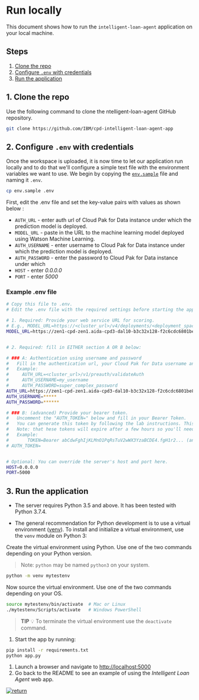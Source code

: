 # Run locally

This document shows how to run the `intelligent-loan-agent` application on your local machine.

## Steps

1. [Clone the repo](#1-clone-the-repo)
1. [Configure `.env` with credentials](#2-configure-env-with-credentials)
1. [Run the application](#3-run-the-application)

## 1. Clone the repo

Use the following command to clone the ntelligent-loan-agent GitHub repository.

```bash
git clone https://github.com/IBM/cpd-intelligent-loan-agent-app
```

## 2. Configure `.env` with credentials

Once the workspace is uploaded, it is now time to let our application run locally and to do that we'll configure a simple text file with the environment variables we want to use. We begin by copying the [`env.sample`](https://github.com/IBM/cpd-intelligent-loan-agent-assets/blob/master/env.sample) file and naming it `.env`.

```bash
cp env.sample .env
```

First, edit the .env file and set the key-value pairs with values as shown below : 

* `AUTH_URL` -  enter auth url of Cloud Pak for Data instance under which the prediction model is deployed.
* `MODEL_URL` - paste in the URL to the machine learning model deployed using Watson Machine Learning. 
* `AUTH_USERNAME` - enter username to Cloud Pak for Data instance under which the prediction model is deployed.
* `AUTH_PASSWORD` -  enter the password to Cloud Pak for Data instance under which 
* `HOST` - enter *0.0.0.0*
* `PORT` - enter *5000*

### Example .env file

```bash
# Copy this file to .env.
# Edit the .env file with the required settings before starting the app.

# 1. Required: Provide your web service URL for scoring.
# E.g., MODEL_URL=https://<cluster_url>/v4/deployments/<deployment_space_guid>/predictions
MODEL_URL=https://zen1-cpd-zen1.aida-cpd3-dal10-b3c32x128-f2c6cdc6801be85fd188b09d006f13e3-0001.us-south.containers.appdomain.cloud/v4/deployments/578292c6-baae-4582-bf35-6e22491abcde/predictions


# 2. Required: fill in EITHER section A OR B below:

# ### A: Authentication using username and password
#   Fill in the authentication url, your Cloud Pak for Data username and  password.
#   Example:
#     AUTH_URL=<cluster_url>/v1/preauth/validateAuth
#     AUTH_USERNAME=my_username
#     AUTH_PASSWORD=super_complex_password
AUTH_URL=https://zen1-cpd-zen1.aida-cpd3-dal10-b3c32x128-f2c6cdc6801be85fd188b09d00abcde-0001.us-south.containers.appdomain.cloud/v1/preauth/validateAuth
AUTH_USERNAME=*****
AUTH_PASSWORD=******

# ### B: (advanced) Provide your bearer token.
#   Uncomment the "AUTH_TOKEN=" below and fill in your Bearer Token.
#   You can generate this token by following the lab instructions. This token should start with "Bearer ".
#   Note: that hese tokens will expire after a few hours so you'll need to generate a new one again later.
#   Example:
#       TOKEN=Bearer abCdwFghIjKLMnO1PqRsTuV2wWX3YzaBCDE4.fgH1r2... (and so on, tokens are long).
# AUTH_TOKEN=


# Optional: You can override the server's host and port here.
HOST=0.0.0.0
PORT=5000

```

## 3. Run the application

* The server requires Python 3.5 and above. It has been tested with Python 3.7.4.

* The general recommendation for Python development is to use a virtual environment ([venv](https://docs.python.org/3/tutorial/venv.html)). To install and initialize a virtual environment, use the `venv` module on Python 3:

Create the virtual environment using Python. Use one of the two commands depending on your Python version.
> Note: `python` may be named `python3` on your system.

```bash
python -m venv mytestenv
```

Now source the virtual environment. Use one of the two commands depending on your OS.

```bash
source mytestenv/bin/activate  # Mac or Linux
./mytestenv/Scripts/activate   # Windows PowerShell
```

> **TIP** :bulb: To terminate the virtual environment use the `deactivate` command.

1. Start the app by running:

```bash
pip install -r requirements.txt
python app.py
```

1. Launch a browser and navigate to [http://localhost:5000](http://localhost:5000)
1. Go back to the README to see an example of using the *Intelligent Loan Agent* web app.

[![return](https://raw.githubusercontent.com/IBM/pattern-utils/master/deploy-buttons/return.png)](../../README.md#sample-loan-submission)
